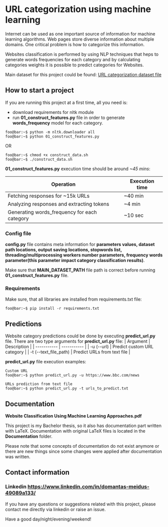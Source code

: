 # URL categorization using machine learning

Internet can be used as one important source of information for machine learning algorithms. Web
pages store diverse information about multiple domains. One critical problem is how to categorize
this information. 

Websites classification is performed by using NLP techniques that heps to generate words frequencies for each category and by calculating categories weights it is possible to predict categories for Websites. 

Main dataset for this project could be found: [URL categorization dataset file](https://data.world/crowdflower/url-categorization)

## How to start a project

If you are running this project at a first time, all you need is:
- download requirements for nltk module
- run **01_construct_features.py** file in order to generate **words_frequency** model for each category.

```console
foo@bar:~$ python -m nltk.downloader all
foo@bar:~$ python 01_construct_features.py
```
OR
```console
foo@bar:~$ chmod +x construct_data.sh
foo@bar:~$ ./construct_data.sh
```

**01_construct_features.py** execution time should be around *~45 mins*:

| Operation      | Execution time |
| ----------- | ----------- |
| Fetching responses for ~15k URLs      | ~40 min       |
| Analyzing responses and extracting tokens   | ~4 min        |
| Generating words_frequency for each category   | ~10 sec        |

### Config file
**config.py** file contains meta information for **parameters values, dataset path locations, output saving locations, stopwords list, threading/multiprocessing workers number parameters, frequency words parameter(this parameter impact category classification results)**. 

Make sure that **MAIN_DATASET_PATH** file path is correct before running **01_construct_features.py** file.

### Requirements
Make sure, that all libraries are installed from requirements.txt file:
```console
foo@bar:~$ pip install -r requirements.txt
```


## Predictions

Website category predictions could be done by executing **predict_url.py** file. There are two type arguments for **predict_url.py** file:
| Argument      | Description |
| ----------- | ----------- |
| -u (--url)      | Predict custom URL category       |
| -t (--text_file_path)   | Predict URLs from text file        |

**predict_url.py** file execution examples:
```console
Custom URL
foo@bar:~$ python predict_url.py -u https://www.bbc.com/news
```
```console
URLs prediction from text file
foo@bar:~$ python predict_url.py -t urls_to_predict.txt
```

## Documentation

**Website Classification Using Machine Learning Approaches.pdf** 


This project is my Bachelor thesis, so it also has documentation part written with LaTeX. Documentation with original LaTeX files is located in the **Documentation** folder.

Please note that some concepts of documentation do not exist anymore or there are new things since some changes were applied after documentation was written.

## Contact information

### Linkedin https://www.linkedin.com/in/domantas-meidus-49089a133/

If you have any questions or suggestions related with this project, please contact me directly via linkedin or raise an issue.


Have a good day/night/evening/weekend! 
